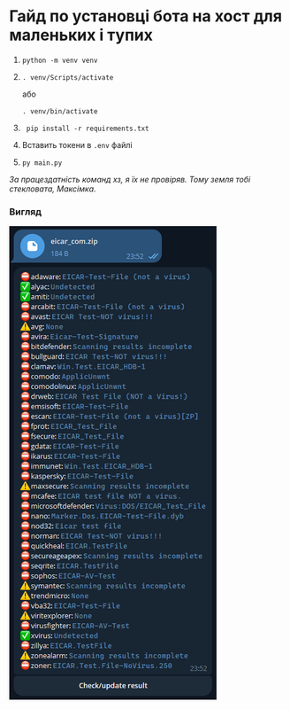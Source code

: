 # Гайд по установці бота на хост для маленьких і тупих

1.  ```shell
    python -m venv venv
    ```

2.  ```shell
    . venv/Scripts/activate
    ```
    або
    ```shell
    . venv/bin/activate
    ```

3. ```shell
    pip install -r requirements.txt
    ```

4. Вставить токени в `.env` файлі
5.  ```shell
    py main.py
    ```

_За працездатність команд хз, я їх не провіряв. Тому земля тобі стекловата, Максімка._

### Вигляд
![](assets/example.png)

